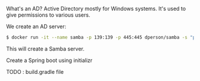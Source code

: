 
What's an AD? Active Directory mostly for Windows systems. It's used to give permissions to various users.

We create an AD server:

```bash
$ docker run -it --name samba -p 139:139 -p 445:445 dperson/samba -s "public;/share" -u "admin;admin" -p -r 
```

This will create a Samba server. 

Create a Spring boot using initializr 

TODO : build.gradle file

